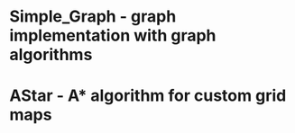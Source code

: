 # Simple_Graph - graph implementation with graph algorithms
# AStar - A* algorithm for custom grid maps
